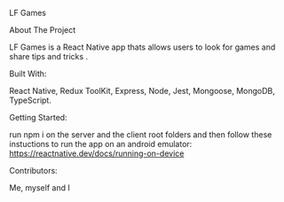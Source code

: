 LF Games

About The Project

LF Games is a React Native app thats allows users to look for games and share tips and tricks .

Built With:

React Native, Redux ToolKit, Express, Node, Jest, Mongoose, MongoDB, TypeScript.

Getting Started:

run npm i on the server and the client root folders and then follow these instuctions to run the app on an android emulator: https://reactnative.dev/docs/running-on-device

Contributors:

Me, myself and I
